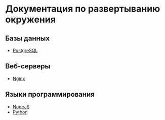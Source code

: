 # Документация по развертыванию окружения
## Базы данных
* [PostgreSQL](docs/databases/postgres.md)
## Веб-серверы
* [Nginx](docs/web_servers/nginx.md)
## Языки программирования
* [NodeJS](docs/programming_languages/nodejs.md)
* [Python](docs/programming_languages/python.md)